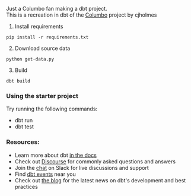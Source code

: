 Just a Columbo fan making a dbt project. <br />
This is a recreation in dbt of the [Columbo](https://github.com/cj-holmes/columbo) project by cjholmes 

1. Install requirements
```
pip install -r requirements.txt
```

2. Download source data
```
python get-data.py
```

3. Build
```
dbt build
```


### Using the starter project

Try running the following commands:
- dbt run
- dbt test


### Resources:
- Learn more about dbt [in the docs](https://docs.getdbt.com/docs/introduction)
- Check out [Discourse](https://discourse.getdbt.com/) for commonly asked questions and answers
- Join the [chat](https://community.getdbt.com/) on Slack for live discussions and support
- Find [dbt events](https://events.getdbt.com) near you
- Check out [the blog](https://blog.getdbt.com/) for the latest news on dbt's development and best practices
